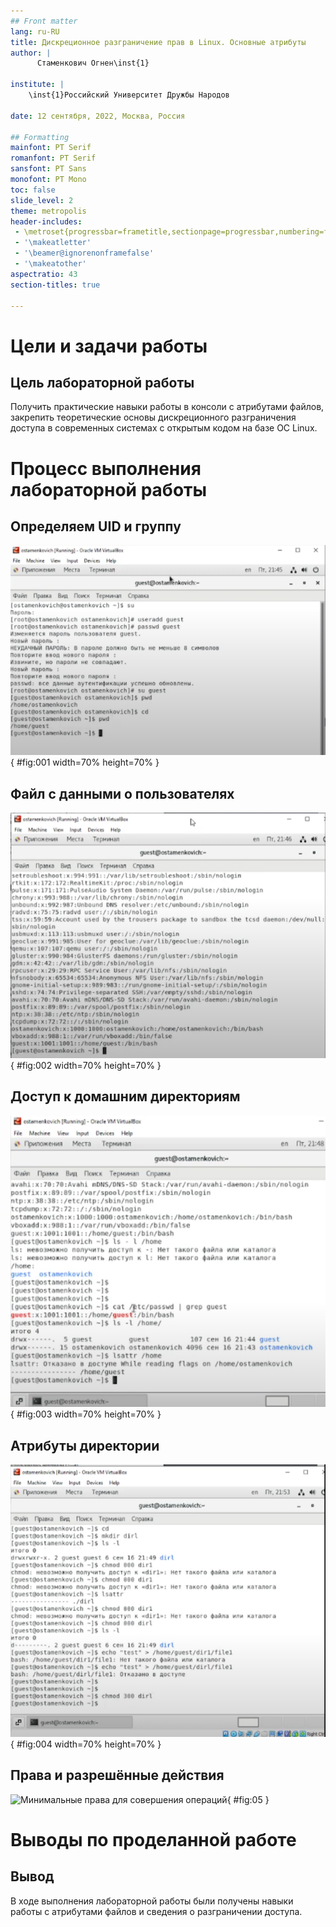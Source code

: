 ```yaml
---
## Front matter
lang: ru-RU
title: Дискреционное разграничение прав в Linux. Основные атрибуты
author: |
	  Стаменкович Огнен\inst{1}

institute: |
	\inst{1}Российский Университет Дружбы Народов

date: 12 сентября, 2022, Москва, Россия

## Formatting
mainfont: PT Serif
romanfont: PT Serif
sansfont: PT Sans
monofont: PT Mono
toc: false
slide_level: 2
theme: metropolis
header-includes: 
 - \metroset{progressbar=frametitle,sectionpage=progressbar,numbering=fraction}
 - '\makeatletter'
 - '\beamer@ignorenonframefalse'
 - '\makeatother'
aspectratio: 43
section-titles: true

---
```


# Цели и задачи работы

## Цель лабораторной работы

Получить практические навыки работы в консоли с атрибутами файлов, закрепить теоретические основы дискреционного разграничения доступа в современных системах с открытым кодом на базе ОС Linux.

# Процесс выполнения лабораторной работы

## Определяем UID и группу

![Информация о пользователе guest](image/1.png){ #fig:001 width=70% height=70% }

## Файл с данными о пользователях

![Сожержимое файла /etc/passwd](image/2.png){ #fig:002 width=70% height=70% }

## Доступ к домашним директориям

![Расширенные атрибуты](image/3.png){ #fig:003 width=70% height=70% }

## Атрибуты директории

![Снятие атрибутов с директории](image/4.png){ #fig:004 width=70% height=70% }

## Права и разрешённые действия

![Минимальные права для совершения операций](0.png){ #fig:05 }

# Выводы по проделанной работе

## Вывод

В ходе выполнения лабораторной работы были получены навыки работы с атрибутами файлов и сведения о разграничении доступа.